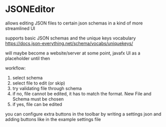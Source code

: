 # JSONEditor

allows editing JSON files to certain json schemas in a kind of more streamlined UI

supports basic JSON schemas and the unique keys vocabulary https://docs.json-everything.net/schema/vocabs/uniquekeys/

will maybe become a website/server at some point, javafx UI as a placeholder until then

workflow:

1. select schema
2. select file to edit (or skip)
3. try validating file through schema
4. if no, file cannot be edited, it has to match the format. New File and Schema must be chosen
5. if yes, file can be edited


you can configure extra buttons in the toolbar by writing a settings json and adding buttons like in the example settings file

